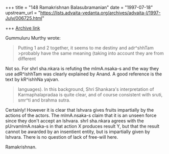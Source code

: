 +++
title = "148 Ramakrishnan Balasubramanian"
date = "1997-07-18"
upstream_url = "https://lists.advaita-vedanta.org/archives/advaita-l/1997-July/006725.html"

+++
[Archive link](https://lists.advaita-vedanta.org/archives/advaita-l/1997-July/006725.html)

Gummuluru Murthy wrote:

>Putting 1 and 2 together, it seems to me destiny and adr^shhTam >probably
>have the same meaning (taking into account they are from different

Not so. For shrI sha.nkara is refuting the mImA.nsaka-s and the way they
use adR^ishhTam was clearly explained by Anand. A good reference is the
text by kR^ishhNa yajvan.

>languages). In this background, Shri Shankara's interpretation of
>Karmaphalapradaa is quite clear, and of course consistent with
>sruti, smr^ti and brahma sutra.

Certainly! However it is clear that Ishvara gives fruits impartially by
the actions of the actors. The mImA.nsaka-s claim that it is an unseen
force since they don't accept an Ishvara. shrI sha.nkara agrees with the
pUrvamImA.nsaka-s in that action X produces result Y, but that the
result cannot be awarded by an insentient entity, but is impartially
given by Ishvara. There is no question of lack of free-will here.

Ramakrishnan.

